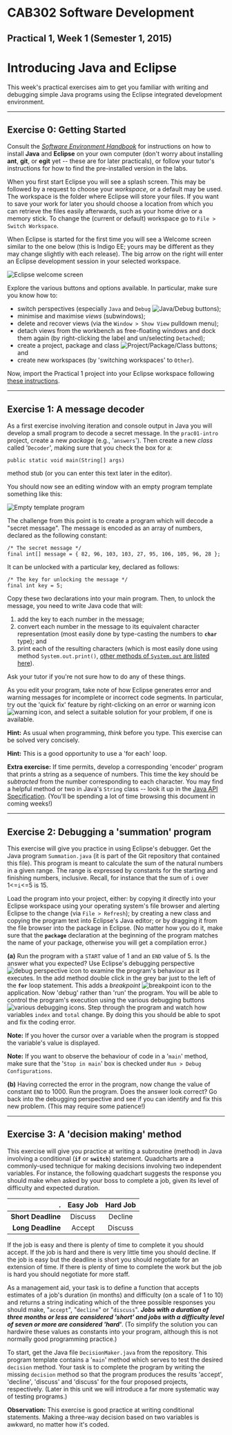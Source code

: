 CAB302 Software Development
===========================
Practical 1, Week 1 (Semester 1, 2015)
----------------

# Introducing Java and Eclipse #

This week's practical exercises aim to get you familiar with writing and debugging simple Java programs using the Eclipse integrated development environment.

* * *

## Exercise 0: Getting Started ##

Consult the [_Software Environment Handbook_](http://cab302.bitbucket.org/SoftwareHandbook2015.pdf) for instructions on how to install __Java__ and __Eclipse__ on your own computer (don't worry about installing __ant__, __git__, or __egit__ yet -- these are for later practicals), or follow your tutor's instructions for how to find the pre-installed version in the labs.

When you first start Eclipse you will see a splash screen. This may be followed by a request to choose your _workspace_, or a default may be used. The workspace is the folder where Eclipse will store your files. If you want to save your work for later you should choose a location from which you can retrieve the files easily afterwards, such as your home drive or a memory stick. To change the (current or default) workspace go to `File > Switch Workspace`.

When Eclipse is started for the first time you will see a Welcome screen similar to the one below (this is Indigo EE; yours may be different as they may change slightly with each release). The big arrow on the right will enter an Eclipse development session in your selected workspace.

![Eclipse welcome screen](imgs/welcome.jpg "Eclipse Welcome")

Explore the various buttons and options available. In particular, make sure you know
how to:

* switch perspectives (especially `Java` and `Debug` ![Java/Debug buttons](imgs/jdbtns.jpg "Java/Debug buttons"));
* minimise and maximise _views_ (subwindows);
* delete and recover views (via the `Window > Show View` pulldown menu);
* detach views from the workbench as free-floating windows and dock them again (by right-clicking the label and un/selecting `Detached`);
* create a project, package and class ![Project/Package/Class buttons](imgs/ppcbtns.jpg "Project/Package/Class buttons"); and
* create new workspaces (by 'switching workspaces' to `Other`).

Now, import the Practical 1 project into your Eclipse workspace following [these instructions](http://cab302.bitbucket.org/dlpracs.html).

* * *

## Exercise 1: A message decoder ##

As a first exercise involving iteration and console output in Java you will develop a small program to decode a secret message. In the `prac01-intro` project, create a new _package_ (e.g., '`answers`'). Then create a new _class_ called '`Decoder`', making sure that you check the box for a:

    public static void main(String[] args)

method stub (or you can enter this text later in the editor).

You should now see an editing window with an empty program template something like this:

![Empty template program](imgs/decoder.png "Empty template program")

The challenge from this point is to create a program which will decode a "secret message". The message is encoded as an array of numbers, declared as the following constant:

    /* The secret message */
    final int[] message = { 82, 96, 103, 103, 27, 95, 106, 105, 96, 28 };

It can be unlocked with a particular key, declared as follows:

    /* The key for unlocking the message */
    final int key = 5;

Copy these two declarations into your main program. Then, to unlock the message, you need to write Java code that will:

1. add the key to each number in the message;
2. convert each number in the message to its equivalent character representation (most easily done by type-casting the numbers to __`char`__ type); and
3. print each of the resulting characters (which is most easily done using method `System.out.print()`, [other methods of `System.out` are listed here](http://docs.oracle.com/javase/7/docs/api/java/io/PrintStream.html#method_summary)).

Ask your tutor if you're not sure how to do any of these things.

As you edit your program, take note of how Eclipse generates error and warning messages for incomplete or incorrect code segments. In particular, try out the 'quick fix' feature by right-clicking on an error or warning icon ![warning icon](imgs/warningico.jpg "warning icon"), and select a suitable
solution for your problem, if one is available.

**Hint:** As usual when programming, _think_ before you type. This exercise can be solved very concisely.

**Hint:** This is a good opportunity to use a 'for each' loop.

**Extra exercise:** If time permits, develop a corresponding 'encoder' program that prints a string as a sequence of numbers. This time the key should be _subtracted_ from the number corresponding to each character. You may find a helpful method or two in Java's `String` class -- look it up in the [Java API Specification](http://docs.oracle.com/javase/7/docs/api/). (You'll be spending a lot of time browsing this document in coming weeks!)

* * *

## Exercise 2: Debugging a 'summation' program ##
This exercise will give you practice in using Eclipse's debugger. Get the Java program `Summation.java` (it is part of the Git repository that contained this file). This program is meant to calculate the sum of the natural numbers in a given range. The range is expressed by constants for the starting and finishing numbers, inclusive. Recall, for instance that the sum of `i` over 1<=`i`<=5 is 15.

Load the program into your project, either: by copying it directly into your Eclipse workspace using your operating system's file browser and alerting Eclipse to the change (via `File > Refresh`); by creating a new class and copying the program text into Eclipse's Java editor; or by dragging it from the file browser into the package in Eclipse. (No matter how you do it, make sure that the __`package`__ declaration at the beginning of the program matches the name of your package, otherwise you will get a
compilation error.)

**(a)** Run the program with a `START` value of 1 and an `END` value of 5. Is the answer what you expected? Use Eclipse's debugging perspective ![debug perspective icon](imgs/debugico.jpg "debug perspective icon") to examine the program's behaviour as it executes. In the add method double click in the grey bar just to the left of the __`for`__ loop statement. This adds a _breakpoint_ ![breakpoint icon](imgs/breakpoint.jpg "breakpoint icon") to the application. Now 'debug' rather than 'run' the program. You will be able to control the program's execution using the various debugging buttons ![various debugging icons](imgs/variousbtns.jpg "various debugging icons"). Step through the program and watch how variables `index` and `total` change. By doing this you should be able to spot and fix the coding error.

**Note:** If you hover the cursor over a variable when the program is stopped the variable's value is displayed.

**Note:** If you want to observe the behaviour of code in a '`main`' method, make sure that the '`Stop in main`' box is checked under `Run > Debug Configurations`.

**(b)** Having corrected the error in the program, now change the value of constant `END` to 1000. Run the program. Does the answer look correct? Go back into the debugging perspective and see if you can identify and fix this new problem. (This may require some patience!)

* * *

## Exercise 3: A 'decision making' method ##

This exercise will give you practice at writing a subroutine (method) in Java involving a conditional (__`if`__ or __`switch`__) statement. Quadcharts are a commonly-used technique for making decisions involving two independent variables. For instance, the following quadchart suggests the response you should make when asked by your boss to complete a job, given its level of difficulty and expected duration.

.  | **Easy Job** | **Hard Job**
--:|:----------:|:---------:
**Short Deadline** | Discuss | Decline
**Long Deadline** | Accept | Discuss

If the job is easy and there is plenty of time to complete it you should accept. If the job is hard and there is very little time you should decline. If the job is easy but the deadline is short you should negotiate for an extension of time. If there is plenty of time to complete the work but the job is hard you should negotiate for more staff.

As a management aid, your task is to define a function that accepts estimates of a job's duration (in months) and difficulty (on a scale of 1 to 10) and returns a string indicating which of the three possible responses you should make, "`accept`", "`decline`" or "`discuss`". ___Jobs with a duration of three months or less are considered 'short' and jobs with a difficulty level of seven or more are considered
'hard'___. (To simplify the solution you can hardwire these values as constants into your
program, although this is not normally good programming practice.)

To start, get the Java file `DecisionMaker.java` from the repository. This program template contains a '`main`' method which serves to test the desired `decision` method. Your task is to complete the program by writing the missing `decision` method so that the program produces the results 'accept', 'decline', 'discuss' and 'discuss' for the four proposed projects, respectively. (Later in this unit we will introduce a far more systematic way of testing programs.) 

**Observation:** This exercise is good practice at writing conditional statements. Making a three-way decision based on two variables is awkward, no matter how it's coded.